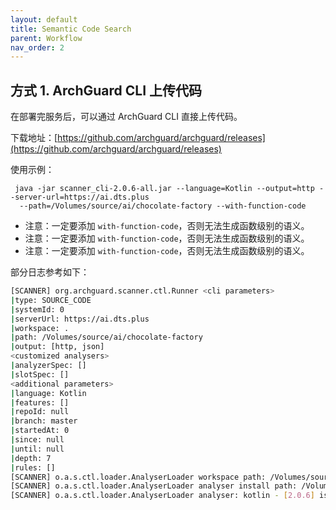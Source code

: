 ```yaml
---
layout: default
title: Semantic Code Search
parent: Workflow
nav_order: 2
---
```


## 方式 1. ArchGuard CLI 上传代码

在部署完服务后，可以通过 ArchGuard CLI 直接上传代码。

下载地址：[https://github.com/archguard/archguard/releases](https://github.com/archguard/archguard/releases)

使用示例：

```
 java -jar scanner_cli-2.0.6-all.jar --language=Kotlin --output=http --server-url=https://ai.dts.plus
  --path=/Volumes/source/ai/chocolate-factory --with-function-code
```

- 注意：一定要添加 `with-function-code`，否则无法生成函数级别的语义。
- 注意：一定要添加 `with-function-code`，否则无法生成函数级别的语义。
- 注意：一定要添加 `with-function-code`，否则无法生成函数级别的语义。

部分日志参考如下：

```bash
[SCANNER] org.archguard.scanner.ctl.Runner <cli parameters>
|type: SOURCE_CODE
|systemId: 0
|serverUrl: https://ai.dts.plus
|workspace: .
|path: /Volumes/source/ai/chocolate-factory
|output: [http, json]
<customized analysers>
|analyzerSpec: []
|slotSpec: []
<additional parameters>
|language: Kotlin
|features: []
|repoId: null
|branch: master
|startedAt: 0
|since: null
|until: null
|depth: 7
|rules: []
[SCANNER] o.a.s.ctl.loader.AnalyserLoader workspace path: /Volumes/source/archguard/archguard-backend
[SCANNER] o.a.s.ctl.loader.AnalyserLoader analyser install path: /Volumes/source/archguard/archguard-backend/dependencies/analysers
[SCANNER] o.a.s.ctl.loader.AnalyserLoader analyser: kotlin - [2.0.6] is installed
```


